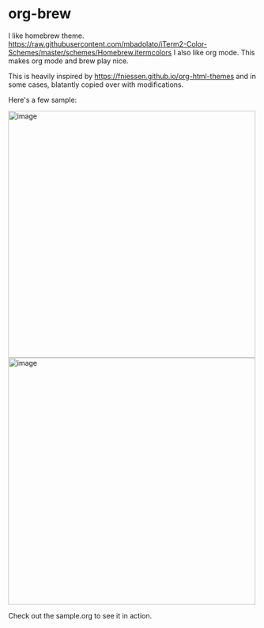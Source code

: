 # org-brew

I like homebrew theme. https://raw.githubusercontent.com/mbadolato/iTerm2-Color-Schemes/master/schemes/Homebrew.itermcolors
I also like org mode. This makes org mode and brew play nice.

This is heavily inspired by https://fniessen.github.io/org-html-themes and in some cases, blatantly copied over with modifications. 

Here's a few sample:

<img width="500" alt="image" src="https://github.com/user-attachments/assets/829d7963-ba23-4dbe-baa7-0e1446acc8b1">

<img width="500" alt="image" src="https://github.com/user-attachments/assets/00367905-9c0a-4dfd-aa3c-611a04309312">

Check out the sample.org to see it in action. 
